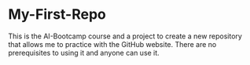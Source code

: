 # My-First-Repo

This is the AI-Bootcamp course and a project to create a new repository that allows me to practice with the GitHub website. 
There are no prerequisites to using it and anyone can use it.
